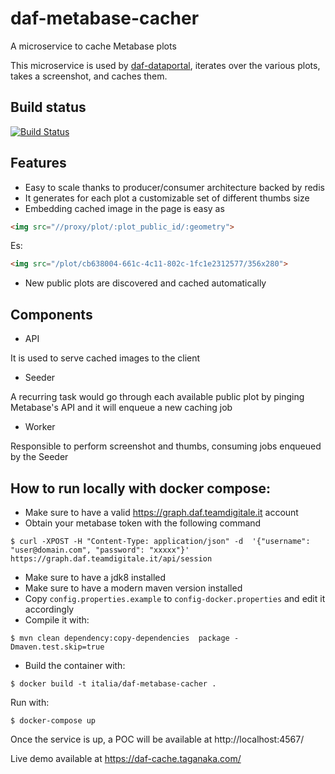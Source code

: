 # daf-metabase-cacher

A microservice to cache Metabase plots

This microservice is used by [daf-dataportal](https://github.com/italia/daf-dataportal),
iterates over the various plots, takes a screenshot, and caches them.

## Build status

[![Build Status](https://travis-ci.org/taganaka/daf-metabase-cacher.svg?branch=master)](https://travis-ci.org/taganaka/daf-metabase-cacher)


## Features

* Easy to scale thanks to producer/consumer architecture backed by redis 
* It generates for each plot a customizable set of different thumbs size
* Embedding cached image in the page is easy as
 ```html
<img src="//proxy/plot/:plot_public_id/:geometry">
```
Es:
```html
<img src="/plot/cb638004-661c-4c11-802c-1fc1e2312577/356x280">
```

* New public plots are discovered and cached automatically

## Components

* API

It is used to serve cached images to the client

* Seeder

A recurring task would go through each available public plot by pinging Metabase's API and it will enqueue a new caching job

 
* Worker

Responsible to perform screenshot and thumbs, consuming jobs enqueued by the Seeder

## How to run locally with docker compose:

* Make sure to have a valid https://graph.daf.teamdigitale.it account
* Obtain your metabase token with the following command

```
$ curl -XPOST -H "Content-Type: application/json" -d  '{"username": "user@domain.com", "password": "xxxxx"}'   https://graph.daf.teamdigitale.it/api/session
```

* Make sure to have a jdk8 installed
* Make sure to have a modern maven version installed
* Copy ```config.properties.example``` to ```config-docker.properties``` and edit it accordingly
* Compile it with:

```
$ mvn clean dependency:copy-dependencies  package -Dmaven.test.skip=true
```

* Build the container with:
```
$ docker build -t italia/daf-metabase-cacher .
```

Run with:
```
$ docker-compose up
```

Once the service is up, a POC will be available at http://localhost:4567/

Live demo available at https://daf-cache.taganaka.com/


